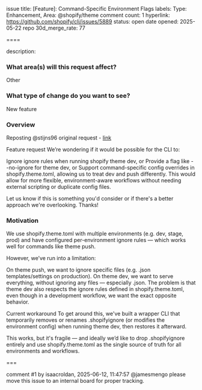 issue title: [Feature]: Command-Specific Environment Flags
labels: Type: Enhancement, Area: @shopify/theme
comment count: 1
hyperlink: https://github.com/shopify/cli/issues/5889
status: open
date opened: 2025-05-22
repo 30d_merge_rate: 77

====

description:
### What area(s) will this request affect?

Other

### What type of change do you want to see?

New feature

### Overview

Reposting @stijns96 original request - [link](https://github.com/Shopify/develop-app-inner-loop/issues/2799)

Feature request
We’re wondering if it would be possible for the CLI to:

Ignore ignore rules when running shopify theme dev, or
Provide a flag like --no-ignore for theme dev, or
Support command-specific config overrides in shopify.theme.toml, allowing us to treat dev and push differently.
This would allow for more flexible, environment-aware workflows without needing external scripting or duplicate config files.

Let us know if this is something you'd consider or if there's a better approach we're overlooking. Thanks!

### Motivation

We use shopify.theme.toml with multiple environments (e.g. dev, stage, prod) and have configured per-environment ignore rules — which works well for commands like theme push.

However, we’ve run into a limitation:

On theme push, we want to ignore specific files (e.g. .json templates/settings on production).
On theme dev, we want to serve everything, without ignoring any files — especially .json.
The problem is that theme dev also respects the ignore rules defined in shopify.theme.toml, even though in a development workflow, we want the exact opposite behavior.

Current workaround
To get around this, we've built a wrapper CLI that temporarily removes or renames .shopifyignore (or modifies the environment config) when running theme dev, then restores it afterward.

This works, but it's fragile — and ideally we’d like to drop .shopifyignore entirely and use shopify.theme.toml as the single source of truth for all environments and workflows.

===

comment #1 by isaacroldan, 2025-06-12, 11:47:57
@jamesmengo  please move this issue to an internal board for proper tracking.
